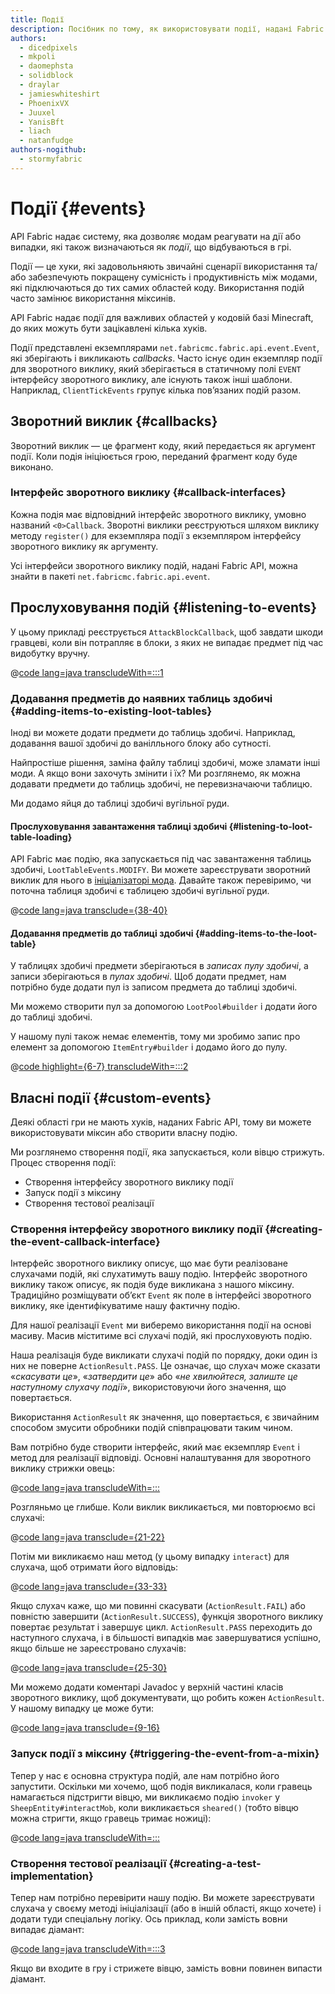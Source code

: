 ```yaml
---
title: Події
description: Посібник по тому, як використовувати події, надані Fabric API.
authors:
  - dicedpixels
  - mkpoli
  - daomephsta
  - solidblock
  - draylar
  - jamieswhiteshirt
  - PhoenixVX
  - Juuxel
  - YanisBft
  - liach
  - natanfudge
authors-nogithub:
  - stormyfabric
---
```


# Події {#events}

API Fabric надає систему, яка дозволяє модам реагувати на дії або випадки, які також визначаються як _події_, що відбуваються в грі.

Події — це хуки, які задовольняють звичайні сценарії використання та/або забезпечують покращену сумісність і продуктивність між модами, які підключаються до тих самих областей коду. Використання подій часто замінює використання міксинів.

API Fabric надає події для важливих областей у кодовій базі Minecraft, до яких можуть бути зацікавлені кілька хуків.

Події представлені екземплярами `net.fabricmc.fabric.api.event.Event`, які зберігають і викликають _callbacks_. Часто існує один екземпляр події для зворотного виклику, який зберігається в статичному полі `EVENT` інтерфейсу зворотного виклику, але існують також інші шаблони. Наприклад, `ClientTickEvents` групує кілька пов’язаних подій разом.

## Зворотний виклик {#callbacks}

Зворотний виклик — це фрагмент коду, який передається як аргумент події. Коли подія ініціюється грою, переданий фрагмент коду буде виконано.

### Інтерфейс зворотного виклику {#callback-interfaces}

Кожна подія має відповідний інтерфейс зворотного виклику, умовно названий `<0>Callback`. Зворотні виклики реєструються шляхом виклику методу `register()` для екземпляра події з екземпляром інтерфейсу зворотного виклику як аргументу.

Усі інтерфейси зворотного виклику подій, надані Fabric API, можна знайти в пакеті `net.fabricmc.fabric.api.event`.

## Прослуховування подій {#listening-to-events}

У цьому прикладі реєструється `AttackBlockCallback`, щоб завдати шкоди гравцеві, коли він потрапляє в блоки, з яких не випадає предмет під час видобутку вручну.

@[code lang=java transcludeWith=:::1](@/reference/latest/src/main/java/com/example/docs/event/FabricDocsReferenceEvents.java)

### Додавання предметів до наявних таблиць здобичі {#adding-items-to-existing-loot-tables}

Іноді ви можете додати предмети до таблиць здобичі. Наприклад, додавання вашої здобичі до ванілльного блоку або сутності.

Найпростіше рішення, заміна файлу таблиці здобичі, може зламати інші моди. А якщо вони захочуть змінити і їх? Ми розглянемо, як можна додавати предмети до таблиць здобичі, не перевизначаючи таблицю.

Ми додамо яйця до таблиці здобичі вугільної руди.

#### Прослуховування завантаження таблиці здобичі {#listening-to-loot-table-loading}

API Fabric має подію, яка запускається під час завантаження таблиць здобичі, `LootTableEvents.MODIFY`. Ви можете зареєструвати зворотний виклик для нього в [ініціалізаторі мода](./getting-started/project-structure#entrypoints). Давайте також перевіримо, чи поточна таблиця здобичі є таблицею здобичі вугільної руди.

@[code lang=java transclude={38-40}](@/reference/latest/src/main/java/com/example/docs/event/FabricDocsReferenceEvents.java)

#### Додавання предметів до таблиці здобичі {#adding-items-to-the-loot-table}

У таблицях здобичі предмети зберігаються в _записах пулу здобичі_, а записи зберігаються в _пулах здобичі_. Щоб додати предмет, нам потрібно буде додати пул із записом предмета до таблиці здобичі.

Ми можемо створити пул за допомогою `LootPool#builder` і додати його до таблиці здобичі.

У нашому пулі також немає елементів, тому ми зробимо запис про елемент за допомогою `ItemEntry#builder` і додамо його до пулу.

@[code highlight={6-7} transcludeWith=:::2](@/reference/latest/src/main/java/com/example/docs/event/FabricDocsReferenceEvents.java)

## Власні події {#custom-events}

Деякі області гри не мають хуків, наданих Fabric API, тому ви можете використовувати міксин або створити власну подію.

Ми розглянемо створення події, яка запускається, коли вівцю стрижуть. Процес створення події:

- Створення інтерфейсу зворотного виклику події
- Запуск події з міксину
- Створення тестової реалізації

### Створення інтерфейсу зворотного виклику події {#creating-the-event-callback-interface}

Інтерфейс зворотного виклику описує, що має бути реалізоване слухачами подій, які слухатимуть вашу подію. Інтерфейс зворотного виклику також описує, як подія буде викликана з нашого міксину. Традиційно розміщувати об’єкт `Event` як поле в інтерфейсі зворотного виклику, яке ідентифікуватиме нашу фактичну подію.

Для нашої реалізації `Event` ми виберемо використання події на основі масиву. Масив міститиме всі слухачі подій, які прослуховують подію.

Наша реалізація буде викликати слухачі подій по порядку, доки один із них не поверне `ActionResult.PASS`. Це означає, що слухач може сказати «_скасувати це_», «_затвердити це_» або «_не хвилюйтеся, залиште це наступному слухачу події_», використовуючи його значення, що повертається.

Використання `ActionResult` як значення, що повертається, є звичайним способом змусити обробники подій співпрацювати таким чином.

Вам потрібно буде створити інтерфейс, який має екземпляр `Event` і метод для реалізації відповіді. Основні налаштування для зворотного виклику стрижки овець:

@[code lang=java transcludeWith=:::](@/reference/latest/src/main/java/com/example/docs/event/SheepShearCallback.java)

Розгляньмо це глибше. Коли виклик викликається, ми повторюємо всі слухачі:

@[code lang=java transclude={21-22}](@/reference/latest/src/main/java/com/example/docs/event/SheepShearCallback.java)

Потім ми викликаємо наш метод (у цьому випадку `interact`) для слухача, щоб отримати його відповідь:

@[code lang=java transclude={33-33}](@/reference/latest/src/main/java/com/example/docs/event/SheepShearCallback.java)

Якщо слухач каже, що ми повинні скасувати (`ActionResult.FAIL`) або повністю завершити (`ActionResult.SUCCESS`), функція зворотного виклику повертає результат і завершує цикл. `ActionResult.PASS` переходить до наступного слухача, і в більшості випадків має завершуватися успішно, якщо більше не зареєстровано слухачів:

@[code lang=java transclude={25-30}](@/reference/latest/src/main/java/com/example/docs/event/SheepShearCallback.java)

Ми можемо додати коментарі Javadoc у верхній частині класів зворотного виклику, щоб документувати, що робить кожен `ActionResult`. У нашому випадку це може бути:

@[code lang=java transclude={9-16}](@/reference/latest/src/main/java/com/example/docs/event/SheepShearCallback.java)

### Запуск події з міксину {#triggering-the-event-from-a-mixin}

Тепер у нас є основна структура подій, але нам потрібно його запустити. Оскільки ми хочемо, щоб подія викликалася, коли гравець намагається підстригти вівцю, ми викликаємо подію `invoker` у `SheepEntity#interactMob`, коли викликається `sheared()` (тобто вівцю можна стригти, якщо гравець тримає ножиці):

@[code lang=java transcludeWith=:::](@/reference/latest/src/main/java/com/example/docs/mixin/event/SheepEntityMixin.java)

### Створення тестової реалізації {#creating-a-test-implementation}

Тепер нам потрібно перевірити нашу подію. Ви можете зареєструвати слухача у своєму методі ініціалізації (або в іншій області, якщо хочете) і додати туди спеціальну логіку. Ось приклад, коли замість вовни випадає діамант:

@[code lang=java transcludeWith=:::3](@/reference/latest/src/main/java/com/example/docs/event/FabricDocsReferenceEvents.java)

Якщо ви входите в гру і стрижете вівцю, замість вовни повинен випасти діамант.
